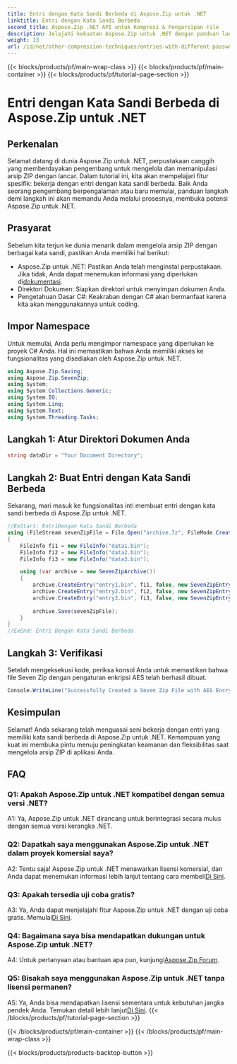 ```yaml
---
title: Entri dengan Kata Sandi Berbeda di Aspose.Zip untuk .NET
linktitle: Entri dengan Kata Sandi Berbeda
second_title: Aspose.Zip .NET API untuk Kompresi & Pengarsipan File
description: Jelajahi kekuatan Aspose.Zip untuk .NET dengan panduan langkah demi langkah kami dalam mengelola arsip ZIP dengan kata sandi berbeda. Tingkatkan keamanan dan fleksibilitas dalam aplikasi Anda.
weight: 13
url: /id/net/other-compression-techniques/entries-with-different-passwords/
---
```


{{< blocks/products/pf/main-wrap-class >}}
{{< blocks/products/pf/main-container >}}
{{< blocks/products/pf/tutorial-page-section >}}

# Entri dengan Kata Sandi Berbeda di Aspose.Zip untuk .NET

## Perkenalan

Selamat datang di dunia Aspose.Zip untuk .NET, perpustakaan canggih yang memberdayakan pengembang untuk mengelola dan memanipulasi arsip ZIP dengan lancar. Dalam tutorial ini, kita akan mempelajari fitur spesifik: bekerja dengan entri dengan kata sandi berbeda. Baik Anda seorang pengembang berpengalaman atau baru memulai, panduan langkah demi langkah ini akan memandu Anda melalui prosesnya, membuka potensi Aspose.Zip untuk .NET.

## Prasyarat

Sebelum kita terjun ke dunia menarik dalam mengelola arsip ZIP dengan berbagai kata sandi, pastikan Anda memiliki hal berikut:

-  Aspose.Zip untuk .NET: Pastikan Anda telah menginstal perpustakaan. Jika tidak, Anda dapat menemukan informasi yang diperlukan di[dokumentasi](https://reference.aspose.com/zip/net/).
- Direktori Dokumen: Siapkan direktori untuk menyimpan dokumen Anda.
- Pengetahuan Dasar C#: Keakraban dengan C# akan bermanfaat karena kita akan menggunakannya untuk coding.

## Impor Namespace

Untuk memulai, Anda perlu mengimpor namespace yang diperlukan ke proyek C# Anda. Hal ini memastikan bahwa Anda memiliki akses ke fungsionalitas yang disediakan oleh Aspose.Zip untuk .NET.

```csharp
using Aspose.Zip.Saving;
using Aspose.Zip.SevenZip;
using System;
using System.Collections.Generic;
using System.IO;
using System.Linq;
using System.Text;
using System.Threading.Tasks;
```

## Langkah 1: Atur Direktori Dokumen Anda

```csharp
string dataDir = "Your Document Directory";
```

## Langkah 2: Buat Entri dengan Kata Sandi Berbeda

Sekarang, mari masuk ke fungsionalitas inti membuat entri dengan kata sandi berbeda di Aspose.Zip untuk .NET.

```csharp
//ExStart: EntriDengan Kata Sandi Berbeda
using (FileStream sevenZipFile = File.Open("archive.7z", FileMode.Create))
{
    FileInfo fi1 = new FileInfo("data1.bin");
    FileInfo fi2 = new FileInfo("data2.bin");
    FileInfo fi3 = new FileInfo("data3.bin");

    using (var archive = new SevenZipArchive())
    {
        archive.CreateEntry("entry1.bin", fi1, false, new SevenZipEntrySettings(new SevenZipStoreCompressionSettings(), new SevenZipAESEncryptionSettings("test1")));
        archive.CreateEntry("entry2.bin", fi2, false, new SevenZipEntrySettings(new SevenZipStoreCompressionSettings(), new SevenZipAESEncryptionSettings("test2")));
        archive.CreateEntry("entry3.bin", fi3, false, new SevenZipEntrySettings(new SevenZipStoreCompressionSettings(), new SevenZipAESEncryptionSettings("test3")));
        
        archive.Save(sevenZipFile);
    }
}
//ExEnd: Entri Dengan Kata Sandi Berbeda
```

## Langkah 3: Verifikasi

Setelah mengeksekusi kode, periksa konsol Anda untuk memastikan bahwa file Seven Zip dengan pengaturan enkripsi AES telah berhasil dibuat.

```csharp
Console.WriteLine("Successfully Created a Seven Zip File with AES Encryption Settings");
```

## Kesimpulan

Selamat! Anda sekarang telah menguasai seni bekerja dengan entri yang memiliki kata sandi berbeda di Aspose.Zip untuk .NET. Kemampuan yang kuat ini membuka pintu menuju peningkatan keamanan dan fleksibilitas saat mengelola arsip ZIP di aplikasi Anda.

## FAQ

### Q1: Apakah Aspose.Zip untuk .NET kompatibel dengan semua versi .NET?

A1: Ya, Aspose.Zip untuk .NET dirancang untuk berintegrasi secara mulus dengan semua versi kerangka .NET.

### Q2: Dapatkah saya menggunakan Aspose.Zip untuk .NET dalam proyek komersial saya?

A2: Tentu saja! Aspose.Zip untuk .NET menawarkan lisensi komersial, dan Anda dapat menemukan informasi lebih lanjut tentang cara membeli[Di Sini](https://purchase.aspose.com/buy).

### Q3: Apakah tersedia uji coba gratis?

 A3: Ya, Anda dapat menjelajahi fitur Aspose.Zip untuk .NET dengan uji coba gratis. Memulai[Di Sini](https://releases.aspose.com/).

### Q4: Bagaimana saya bisa mendapatkan dukungan untuk Aspose.Zip untuk .NET?

 A4: Untuk pertanyaan atau bantuan apa pun, kunjungi[Aspose.Zip Forum](https://forum.aspose.com/c/zip/37).

### Q5: Bisakah saya menggunakan Aspose.Zip untuk .NET tanpa lisensi permanen?

 A5: Ya, Anda bisa mendapatkan lisensi sementara untuk kebutuhan jangka pendek Anda. Temukan detail lebih lanjut[Di Sini](https://purchase.aspose.com/temporary-license/).
{{< /blocks/products/pf/tutorial-page-section >}}

{{< /blocks/products/pf/main-container >}}
{{< /blocks/products/pf/main-wrap-class >}}

{{< blocks/products/products-backtop-button >}}
